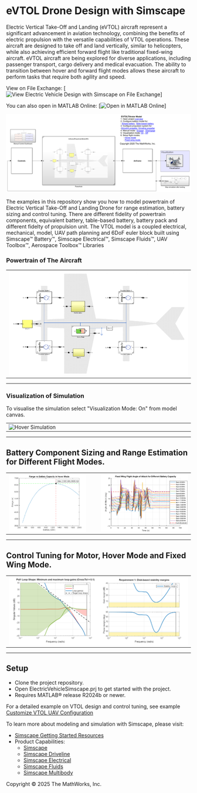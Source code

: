 # eVTOL Drone Design with Simscape


Electric Vertical Take-Off and Landing (eVTOL) aircraft represent a significant advancement 
in aviation technology, combining the benefits of electric propulsion with the versatile 
capabilities of VTOL operations. These aircraft are designed to take off and land vertically, 
similar to helicopters, while also achieving efficient forward flight like traditional fixed-wing 
aircraft. 
eVTOL aircraft are being explored for diverse applications, including passenger transport, cargo delivery and
 medical evacuation. The ability to transition between hover and forward flight modes
 allows these aircraft to perform tasks that require both agility and speed.


View on File Exchange: [![View Electric Vehicle Design with Simscape on File Exchange](https://www.mathworks.com/matlabcentral/images/matlab-file-exchange.svg)]


You can also open in MATLAB Online: [![Open in MATLAB Online](https://www.mathworks.com/images/responsive/global/open-in-matlab-online.svg)]

<img src="Overview/html/EVTOLDesignOverview_01.png"
 alt="Screenshot of powertrain subsystem"
 width="1000">  

The examples in this repository show you how to model powertrain of 
Electric Vertical Take-Off and Landing Drone for range estimation, battery sizing and control tuning. There are 
different fidelity of powertrain components, equivalent battery, table-based battery, battery pack and different 
fidelty of propulsion unit. The VTOL model is a coupled electrical, mechanical, model, UAV path planning and 6DoF euler 
block built using Simscape&trade; Battery&trade;, Simscape Electrical&trade;, Simscape Fluids&trade;, UAV Toolbox&trade;, 
Aerospace Toolbox&trade; Libraries

### **Powertrain of The Aircraft** ###
 
<table>
  <tr>
    <td class="image-column" width=1000><img src="Images/Powertrain.png" alt="Powertrain"></td>
  </tr>
</table>
 
<hr color="gray" size="10">

### **Visualization of Simulation** ###

To visualise the simulation select "Visualization Mode: On" from model canvas.
<table>
  <tr>
    <td class="image-column" width=1000><img src="Images/HoverSim.gif" alt="Hover Simulation"></td>
  </tr>
</table>
 
<hr color="gray" size="10">


## **Battery Component Sizing and Range Estimation for Different Flight Modes.** ##

<table>
  <tr>
    <td class="image-column" width=400><img src="Images/HoverRangePlot.png" alt="Hover range plot"></td>
    <td class="text-column" width=25></td>
    <td class="image-column" width=450><img src="Images/AngleOfAttackPlot.png" alt="Angle of attack plot"></td>
  </tr>
</table>
 
<hr color="gray" size="10">

## **Control Tuning for Motor, Hover Mode and Fixed Wing Mode.** ##

<table>
  <tr>
    <td class="image-column" width=1000><img src="Images/MotorTuningPlots.png" alt="Motor tuning"></td>
  </tr>
</table>
 
<hr color="gray" size="10">

## Setup 
* Clone the project repository.
* Open ElectricVehicleSimscape.prj to get started with the project. 
* Requires MATLAB&reg; release R2024b or newer.

For a detailed example on VTOL design and control tuning, see example
[Customize VTOL UAV Configuration](https://www.mathworks.com/help/uav/ug/customize-vtol-configuration.html)

To learn more about modeling and simulation with Simscape, please visit:
* [Simscape Getting Started Resources](https://www.mathworks.com/solutions/physical-modeling/resources.html)
* Product Capabilities:
   * [Simscape](https://www.mathworks.com/products/simscape.html)
   * [Simscape Driveline](https://www.mathworks.com/products/simscape-driveline.html)
   * [Simscape Electrical](https://www.mathworks.com/products/simscape-electrical.html)
   * [Simscape Fluids](https://www.mathworks.com/products/simscape-fluids.html)
   * [Simscape Multibody](https://www.mathworks.com/products/simscape-multibody.html)

Copyright &copy; 2025 The MathWorks, Inc.